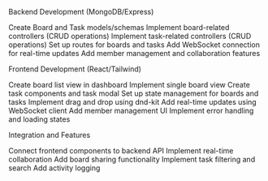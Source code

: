 Backend Development (MongoDB/Express)

Create Board and Task models/schemas
Implement board-related controllers (CRUD operations)
Implement task-related controllers (CRUD operations)
Set up routes for boards and tasks
Add WebSocket connection for real-time updates
Add member management and collaboration features

Frontend Development (React/Tailwind)

Create board list view in dashboard
Implement single board view
Create task components and task modal
Set up state management for boards and tasks
Implement drag and drop using dnd-kit
Add real-time updates using WebSocket client
Add member management UI
Implement error handling and loading states

Integration and Features

Connect frontend components to backend API
Implement real-time collaboration
Add board sharing functionality
Implement task filtering and search
Add activity logging
